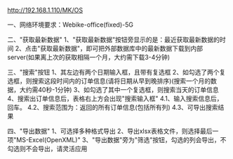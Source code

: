 http://192.168.1.110/MK/OS

一、网络环境要求：Webike-office(fixed)-5G

二、"获取最新数据"
     1、"获取最新数据"按钮旁显示的是：最近获取最新数据的时间
     2、点击"获取最新数据"，即可把外部数据库中的最新数据下载到内部server(如果离上次的获取相隔一个月，大约需下载3-4分钟)

三、"搜索"按钮
     1、其左边有两个日期输入框，且带有复选框
     2、如勾选了两个复选框，则搜索这段时间内的订单信息(请将日期从早到晚排序)(搜索一个月的数据，大约需40秒-1分钟)
     3、如勾选了其中一个复选框，则搜索当天的订单信息
     4、搜索出订单信息后，表格右上方会出现"搜索输入框"
          4.1、输入搜索信息后，回车。
          4.2、搜索范围为：返回的所有订单信息(包括所有列)
          4.3、可导出搜索结果

四、"导出数据"
     1、可选择多种格式导出
     2、导出xlsx表格文件，则选择最后一项"MS-Excel(OpenXML)"
     3、"导出数据"旁为"筛选"按钮，勾选的列会导出，不勾选则不会导出，请灵活应用
